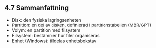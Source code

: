 ## 4.7 Sammanfattning

- Disk: den fysiska lagringsenheten
- Partition: en del av disken, definierad i partitionstabellen (MBR/GPT)
- Volym: en partition med filsystem
- Filsystem: bestämmer hur filer organiseras
- Enhet (Windows): tilldelas enhetsbokstav
